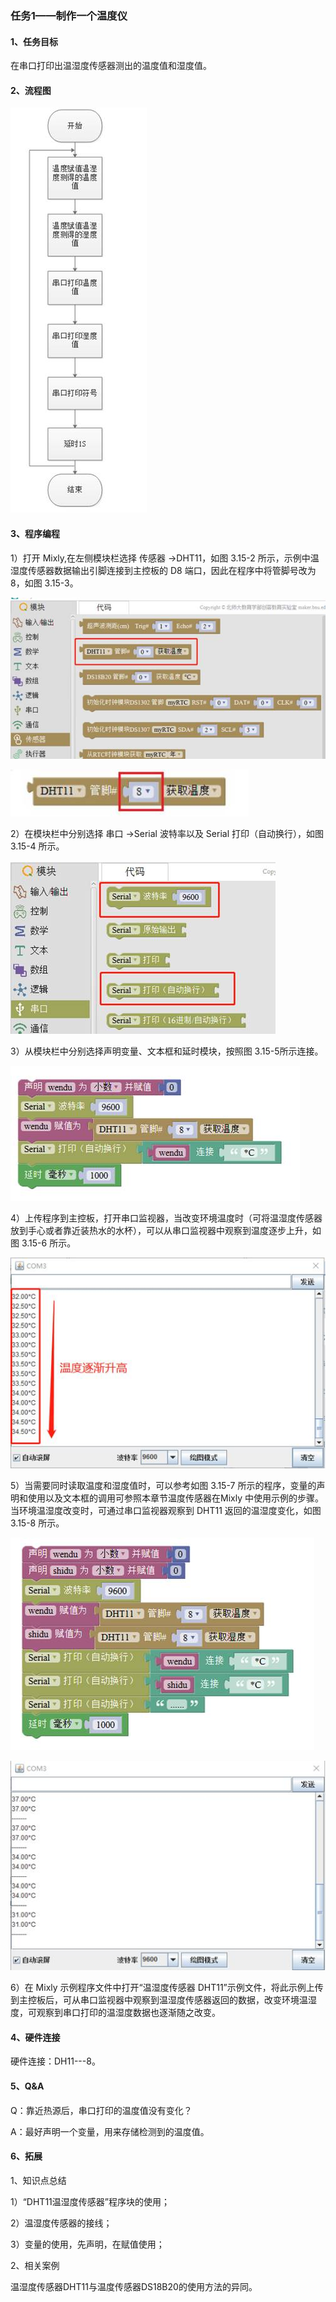 ### 任务1——制作一个温度仪

#### 1、任务目标

在串口打印出温湿度传感器测出的温度值和湿度值。

#### 2、流程图

![图 3.15-1](/assets/image382.jpg)



#### 3、程序编程

1）打开 Mixly,在左侧模块栏选择 传感器 →DHT11，如图 3.15-2 所示，示例中温湿度传感器数据输出引脚连接到主控板的 D8 端口，因此在程序中将管脚号改为 8，如图 3.15-3。

![图 3.15-2](/assets/image384.jpg)



![图 3.15-3](/assets/image386.jpg)



2）在模块栏中分别选择 串口 →Serial 波特率以及 Serial 打印（自动换行），如图 3.15-4 所示。

![图 3.15-4](/assets/image388.jpg)



3）从模块栏中分别选择声明变量、文本框和延时模块，按照图 3.15-5所示连接。

![图 3.15-5](/assets/image390.jpg)



4）上传程序到主控板，打开串口监视器，当改变环境温度时（可将温湿度传感器放到手心或者靠近装热水的水杯），可以从串口监视器中观察到温度逐步上升，如图 3.15-6 所示。

![图 3.15-6](/assets/image392.jpg)



5）当需要同时读取温度和湿度值时，可以参考如图 3.15-7 所示的程序，变量的声明和使用以及文本框的调用可参照本章节温度传感器在Mixly 中使用示例的步骤。当环境温湿度改变时，可通过串口监视器观察到 DHT11 返回的温湿度变化，如图 3.15-8 所示。

![图 3.15-7](/assets/image394.jpg)



![图 3.15-8](/assets/image396.jpg)



6）在 Mixly 示例程序文件中打开“温湿度传感器 DHT11”示例文件，将此示例上传到主控板后，可从串口监视器中观察到温湿度传感器返回的数据，改变环境温湿度，可观察到串口打印的温湿度数据也逐渐随之改变。

#### 4、硬件连接

硬件连接：DH11---8。

#### 5、Q&A

Q：靠近热源后，串口打印的温度值没有变化？

A：最好声明一个变量，用来存储检测到的温度值。

#### 6、拓展

1、知识点总结

1）“DHT11温湿度传感器”程序块的使用；

2）温湿度传感器的接线；

3）变量的使用，先声明，在赋值使用；

2、相关案例

温湿度传感器DHT11与温度传感器DS18B20的使用方法的异同。